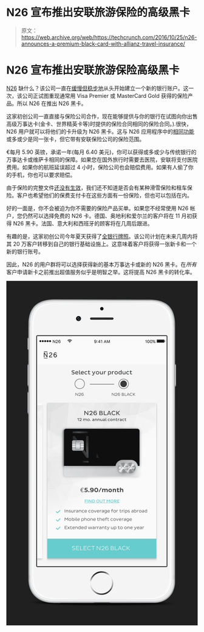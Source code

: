 # N26 宣布推出安联旅游保险的高级黑卡 

> 原文：<https://web.archive.org/web/https://techcrunch.com/2016/10/25/n26-announces-a-premium-black-card-with-allianz-travel-insurance/>

# N26 宣布推出安联旅游保险高级黑卡

[N26](https://web.archive.org/web/20221223222329/https://n26.com/) 缺什么？该公司一直在[缓慢但稳步地](https://web.archive.org/web/20221223222329/https://techcrunch.com/tag/n26/)从头开始建立一个新的银行账户。这一次，该公司正试图重现通常用 Visa Premier 或 MasterCard Gold 获得的保险产品。所以 N26 在推出 N26 黑卡。

这家初创公司一直直接与保险公司合作，现在能够提供与你的银行在试图向你出售高级万事达卡(金卡、世界精英卡等)时提供的保险合同相同的保险合同。).很快，N26 用户就可以将他们的卡升级为 N26 黑卡。这与 N26 应用程序中的[相同功能](https://web.archive.org/web/20221223222329/https://techcrunch.com/2016/06/21/number26-raises-another-40-million-for-its-vision-for-the-future-of-banking/)或多或少是同一张卡，但它带有安联保险公司的保险范围。

€每月 5.90 英镑，承诺一年(每月 6.40 美元)，你可以获得或多或少与传统银行的万事达卡或维萨卡相同的保障。如果您在国外旅行时需要去医院，安联将支付医院费用。如果你的航班延误超过 4 小时，保险公司也会赔偿费用。如果有人偷了你的手机，你也可以要求赔偿。

由于保险的完整文件[还没有生效](https://web.archive.org/web/20221223222329/https://n26.com/black)，我们还不知道是否会有某种滑雪保险和租车保险。客户也希望他们的保费支付卡在这些方面有一份保险，但也可以包括在内。

好的一面是，你不会被迫为你不需要的保险产品买单。如果您不经常使用 N26 帐户，您仍然可以选择免费的 N26 卡。德国、奥地利和爱尔兰的客户将在 11 月初获得 N26 黑卡。法国、意大利和西班牙的顾客将在几周后跟进。

有趣的是，这家初创公司今年夏天获得了[全银行牌照](https://web.archive.org/web/20221223222329/https://techcrunch.com/2016/07/21/number26-is-now-a-true-bank-as-it-now-has-a-full-banking-license/)。该公司计划在未来几周内将其 20 万客户转移到自己的银行基础设施上。这意味着客户将获得一张新卡和一个新的银行账号。

因此，N26 的用户群将可以选择获得新的基本万事达卡或新的 N26 黑卡。在*所有*客户申请新卡之前推出超值服务似乎是明智之举。这将提高 N26 黑卡的转化率。

![n26_n26black_ios](img/330b40879898091ced1e04da19b46537.png)